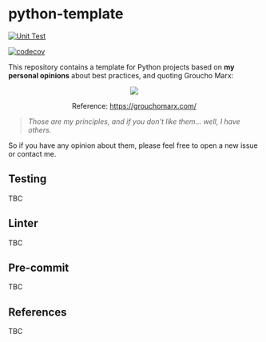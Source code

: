 # python-template

[![Unit Test](https://github.com/ocriado91/python-template/actions/workflows/unit_testing.yaml/badge.svg)](https://github.com/ocriado91/python-template/actions/workflows/unit_testing.yaml)

[![codecov](https://codecov.io/gh/ocriado91/python-template/graph/badge.svg?token=AWI6GN9I73)](https://codecov.io/gh/ocriado91/python-template)

This repository contains a template for Python projects based on __my personal opinions__ about best practices, and quoting Groucho Marx:

<div style="text-align:center;">
    <img src="https://images.squarespace-cdn.com/content/v1/63fe5bf82a3b0c4ba498d25a/bf95a66a-440f-4167-81e3-e6de58101383/Groucho-animation.gif">
    <p>Reference: <a href="https://grouchomarx.com/">https://grouchomarx.com/</a></p>
</div>

> <cite>Those are my principles, and if you don't like them... well, I have others.</cite>

So if you have any opinion about them, please feel free to open a new issue or
contact me.

## Testing
TBC

## Linter
TBC

## Pre-commit
TBC

## References
TBC
